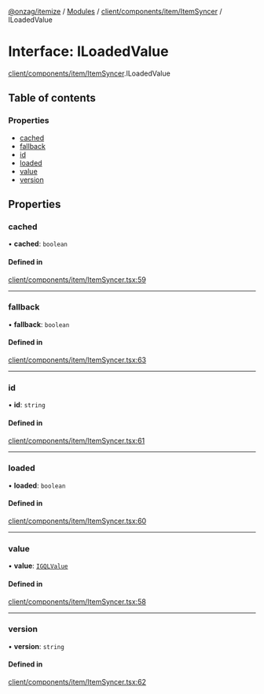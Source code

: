 [@onzag/itemize](../README.md) / [Modules](../modules.md) / [client/components/item/ItemSyncer](../modules/client_components_item_ItemSyncer.md) / ILoadedValue

# Interface: ILoadedValue

[client/components/item/ItemSyncer](../modules/client_components_item_ItemSyncer.md).ILoadedValue

## Table of contents

### Properties

- [cached](client_components_item_ItemSyncer.ILoadedValue.md#cached)
- [fallback](client_components_item_ItemSyncer.ILoadedValue.md#fallback)
- [id](client_components_item_ItemSyncer.ILoadedValue.md#id)
- [loaded](client_components_item_ItemSyncer.ILoadedValue.md#loaded)
- [value](client_components_item_ItemSyncer.ILoadedValue.md#value)
- [version](client_components_item_ItemSyncer.ILoadedValue.md#version)

## Properties

### cached

• **cached**: `boolean`

#### Defined in

[client/components/item/ItemSyncer.tsx:59](https://github.com/onzag/itemize/blob/a24376ed/client/components/item/ItemSyncer.tsx#L59)

___

### fallback

• **fallback**: `boolean`

#### Defined in

[client/components/item/ItemSyncer.tsx:63](https://github.com/onzag/itemize/blob/a24376ed/client/components/item/ItemSyncer.tsx#L63)

___

### id

• **id**: `string`

#### Defined in

[client/components/item/ItemSyncer.tsx:61](https://github.com/onzag/itemize/blob/a24376ed/client/components/item/ItemSyncer.tsx#L61)

___

### loaded

• **loaded**: `boolean`

#### Defined in

[client/components/item/ItemSyncer.tsx:60](https://github.com/onzag/itemize/blob/a24376ed/client/components/item/ItemSyncer.tsx#L60)

___

### value

• **value**: [`IGQLValue`](gql_querier.IGQLValue.md)

#### Defined in

[client/components/item/ItemSyncer.tsx:58](https://github.com/onzag/itemize/blob/a24376ed/client/components/item/ItemSyncer.tsx#L58)

___

### version

• **version**: `string`

#### Defined in

[client/components/item/ItemSyncer.tsx:62](https://github.com/onzag/itemize/blob/a24376ed/client/components/item/ItemSyncer.tsx#L62)
